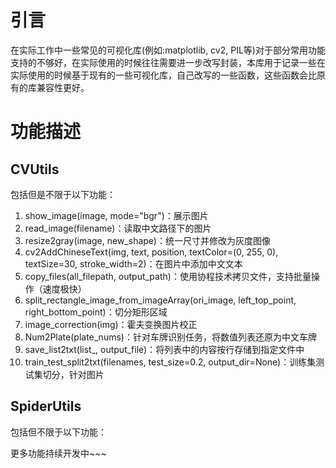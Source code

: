 # 引言
在实际工作中一些常见的可视化库(例如:matplotlib, cv2, PIL等)对于部分常用功能支持的不够好，在实际使用的时候往往需要进一步改写封装，本库用于记录一些在实际使用的时候基于现有的一些可视化库，自己改写的一些函数，这些函数会比原有的库兼容性更好。

# 功能描述
## CVUtils
包括但是不限于以下功能：<br>
1. show_image(image, mode="bgr")：展示图片
2. read_image(filename)：读取中文路径下的图片
3. resize2gray(image, new_shape)：统一尺寸并修改为灰度图像
4. cv2AddChineseText(img, text, position, textColor=(0, 255, 0), textSize=30, stroke_width=2)：在图片中添加中文文本
5. copy_files(all_filepath, output_path)：使用协程技术拷贝文件，支持批量操作（速度极快）
6. split_rectangle_image_from_imageArray(ori_image, left_top_point, right_bottom_point)：切分矩形区域
7. image_correction(img)：霍夫变换图片校正
8. Num2Plate(plate_nums)：针对车牌识别任务，将数值列表还原为中文车牌
9. save_list2txt(list_, output_file)：将列表中的内容按行存储到指定文件中
10. train_test_split2txt(filenames, test_size=0.2, output_dir=None)：训练集测试集切分，针对图片

## SpiderUtils
包括但不限于以下功能：<br>

更多功能持续开发中~~~